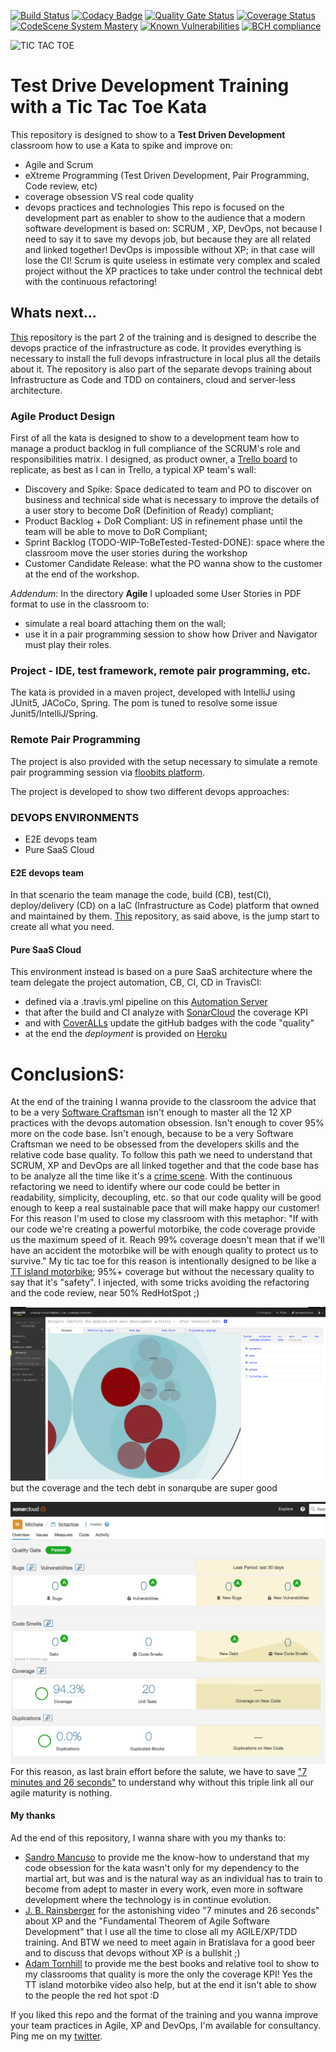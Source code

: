 [![Build Status](https://travis-ci.org/undeadgrishnackh/tictactoe.svg?branch=master)](https://travis-ci.org/undeadgrishnackh/tictactoe)
[![Codacy Badge](https://api.codacy.com/project/badge/Grade/ed1f64d6ed174dcda731b564b2ee605d)](https://app.codacy.com/manual/undeadgrishnackh/tictactoe?utm_source=github.com&utm_medium=referral&utm_content=undeadgrishnackh/tictactoe&utm_campaign=Badge_Grade_Settings)
[![Quality Gate Status](https://sonarcloud.io/api/project_badges/measure?project=undeadgrishnackh_tictactoe&metric=alert_status)](https://sonarcloud.io/dashboard?id=undeadgrishnackh_tictactoe)
[![Coverage Status][coverageimg]][coveragelink]
[![CodeScene System Mastery](https://codescene.io/projects/8578/status-badges/system-mastery)](https://codescene.io/projects/8578)
[![Known Vulnerabilities](https://snyk.io/test/github/undeadgrishnackh/minesweeper/badge.svg)](https://snyk.io/test/github/undeadgrishnackh/tictactoe/)
[![BCH compliance](https://bettercodehub.com/edge/badge/undeadgrishnackh/tictactoe?branch=master)](https://bettercodehub.com/)

![TIC TAC TOE][tictactoeimg]

# Test Drive Development Training with a Tic Tac Toe Kata

This repository is designed to show to a **Test Driven Development** classroom how to use a Kata to spike and improve on: 
* Agile and Scrum
* eXtreme Programming (Test Driven Development, Pair Programming, Code review, etc)
* coverage obsession VS real code quality 
* devops practices and technologies
This repo is focused on the development part as enabler to show to the audience that a modern software development is based on: SCRUM , XP, DevOps, not because I need to say it to save my devops job, but because they are all related and linked together! DevOps is impossible without XP; in that case will lose the CI! Scrum is quite useless in estimate very complex and scaled project without the XP practices to take under control the technical debt with the continuous refactoring!   

## Whats next...
[This](https://github.com/undeadgrishnackh/tictactoeInfrastructure) repository is the part 2 of the training and is designed to describe the devops practice of the infrastructure as code. It provides everything is necessary to install the full devops infrastructure in local plus all the details about it. The repository is also part of the separate devops training about Infrastructure as Code and TDD on containers, cloud and server-less architecture.

### Agile Product Design
First of all the kata is designed to show to a development team how to manage a product backlog in full compliance of the SCRUM's role and responsibilities matrix. I designed, as product owner, a [Trello board](https://trello.com/b/UP1IMBzH/tictactoe-kata) to replicate, as best as I can in Trello, a typical XP team's wall:
* Discovery and Spike: Space dedicated to team and PO to discover on business and technical side what is necessary to improve the details of a user story to become DoR (Definition of Ready) compliant;
* Product Backlog + DoR Compliant: US in refinement phase until the team will be able to move to DoR Compliant;
* Sprint Backlog (TODO-WIP-ToBeTested-Tested-DONE): space where the classroom move the user stories during the workshop
* Customer Candidate Release: what the PO wanna show to the customer at the end of the workshop.

_Addendum_: In the directory **Agile** I uploaded some User Stories in PDF format to use in the classroom to:
* simulate a real board attaching them on the wall;
* use it in a pair programming session to show how Driver and Navigator must play their roles. 

### Project - IDE, test framework, remote pair programming, etc.
The kata is provided in a maven project, developed with IntelliJ using JUnit5, JACoCo, Spring. The pom is tuned to resolve some issue Junit5/IntelliJ/Spring. 

### Remote Pair Programming
The project is also provided with the setup necessary to simulate a remote pair programming session via [floobits platform](https://floobits.com/michele.br/tictactoe).

The project is developed to show two different devops approaches:
### DEVOPS ENVIRONMENTS
* E2E devops team
* Pure SaaS Cloud

#### E2E devops team
In that scenario the team manage the code, build (CB), test(CI), deploy/delivery (CD) on a IaC (Infrastructure as Code) platform that owned and maintained by them. [This](https://github.com/undeadgrishnackh/tictactoeInfrastructure) repository, as said above, is the jump start to create all what you need.

#### Pure SaaS Cloud
This environment instead is based on a pure SaaS architecture where the team delegate the project automation, CB, CI, CD in TravisCI: 
* defined via a .travis.yml pipeline on this [Automation Server](https://travis-ci.org/undeadgrishnackh/tictactoe)
* that after the build and CI analyze with [SonarCloud](https://sonarcloud.io/dashboard?id=com.undeadgrishnackh%3Atictactoe) the coverage KPI
* and with [CoverALLs](https://coveralls.io/github/undeadgrishnackh/tictactoe?branch=master) update the gitHub badges with the code "quality"
* at the end the _deployment_ is provided on [Heroku](https://damp-inlet-50606.herokuapp.com/areYouAlive)

# ConclusionS:
At the end of the training I wanna provide to the classroom the advice that to be a very [Software Craftsman](https://www.amazon.co.uk/dp/0134052501) isn't enough to master all the 12 XP practices with the devops automation obsession. Isn't enough to cover 95% more on the code base. Isn't enough, because to be a very Software Craftsman we need to be obsessed from the developers skills and the relative code base quality. 
To follow this path we need to understand that SCRUM, XP and DevOps are all linked together and that the code base has to be analyze all the time like it's a [crime scene](https://www.amazon.co.uk/Your-Code-Crime-Scene-Bottlenecks/dp/1680500384/ref=sr_1_1?s=books&ie=UTF8&qid=1521322425&sr=1-1&keywords=code+crime+scene). With the continuous refactoring we need to identify where our code could be better in readability, simplicity, decoupling, etc. so that our code quality will be good enough to keep a real sustainable pace that will make happy our customer! 
For this reason I'm used to close my classroom with this metaphor:
"If with our code we're creating a powerful motorbike, the code coverage provide us the maximum speed of it. Reach 99% coverage doesn't mean that if we'll have an accident the motorbike will be with enough quality to protect us to survive."
My tic tac toe for this reason is intentionally designed to be like a [TT island motorbike](https://www.youtube.com/watch?v=0xr1m9m8Puk); 95%+ coverage but without the necessary quality to say that it's "safety". I injected, with some tricks avoiding the refactoring and the code review, near 50% RedHotSpot ;)

![HotSpot](https://raw.githubusercontent.com/undeadgrishnackh/tictactoe/master/pics/hotspot.png)
but the coverage and the tech debt in sonarqube are super good

![Coverage](https://raw.githubusercontent.com/undeadgrishnackh/tictactoe/master/pics/coverage.png)
For this reason, as last brain effort before the salute, we have to save ["7 minutes and 26 seconds"](https://vimeo.com/79106557) to understand why without this triple link all our agile maturity is nothing.

#### My thanks
Ad the end of this repository, I wanna share with you my thanks to: 
* [Sandro Mancuso](https://twitter.com/sandromancuso?lang=en) to provide me the know-how to understand that my code obsession for the kata wasn't only for my dependency to the martial art, but was and is the natural way as an individual has to train to become from adept to master in every work, even more in software development where the technology is in continue evolution.
* [J. B. Rainsberger](https://twitter.com/jbrains?lang=en) for the astonishing video "7 minutes and 26 seconds" about XP and the "Fundamental Theorem of Agile Software Development" that I use all the time to close all my AGILE/XP/TDD training. And BTW we need to meet again in Bratislava for a good beer and to discuss that devops without XP is a bullshit ;) 
* [Adam Tornhill](https://twitter.com/adamtornhill?lang=en) to provide me the best books and relative tool to show to my classrooms that quality is more the only the coverage KPI! Yes the TT island motorbike video also help, but at the end it isn't able to show to the people the red hot spot :D 

If you liked this repo and the format of the training and you wanna improve your team practices in Agile, XP and DevOps, I'm available for consultancy. Ping me on my [twitter](https://twitter.com/MicheleBrissoni).

[coverageimg]: https://coveralls.io/repos/github/undeadgrishnackh/tictactoe/badge.svg?branch=master
[coveragelink]: https://coveralls.io/github/undeadgrishnackh/tictactoe?branch=master
[tictactoeimg]: http://is4.mzstatic.com/image/thumb/Purple111/v4/4f/70/d4/4f70d4cd-d270-f4ce-028d-17648632197b/source/175x175bb.jpg
